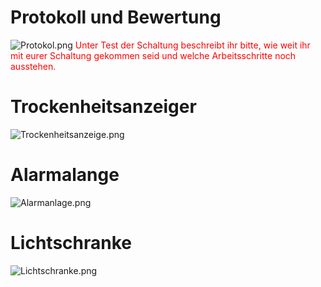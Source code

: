 # Protokoll und Bewertung

![Protokol.png](https://diversewolken.ddns.net/nextcloud/index.php/s/Ms68gdZYoqxzGMX/download) <span style="color:red">Unter Test der Schaltung beschreibt ihr bitte, wie weit ihr mit eurer Schaltung gekommen seid und welche Arbeitsschritte noch ausstehen.</span>

# Trockenheitsanzeiger

![Trockenheitsanzeige.png](https://diversewolken.ddns.net/nextcloud/index.php/s/ymNzfbSX3EzPzXN/download)


# Alarmalange


![Alarmanlage.png](https://diversewolken.ddns.net/nextcloud/index.php/s/9HgXSWpXmiN8FNS/download)

# Lichtschranke

![Lichtschranke.png](https://diversewolken.ddns.net/nextcloud/index.php/s/5t4Nns7XrxAjN3Z/download)
